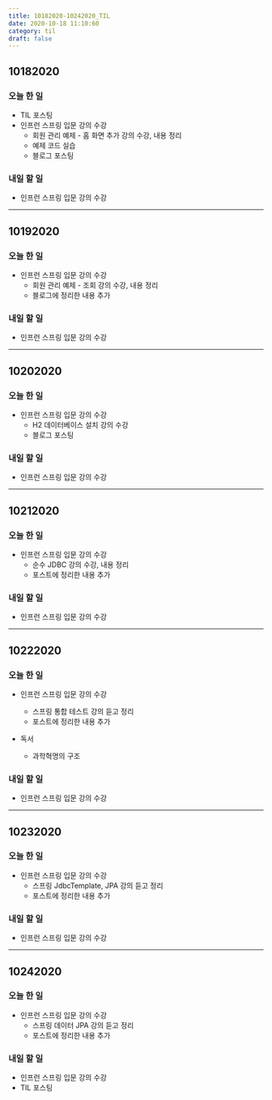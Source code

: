 ```yaml
---
title: 10182020-10242020_TIL
date: 2020-10-18 11:10:60
category: til
draft: false
---
```


## 10182020

### 오늘 한 일

* TIL 포스팅
* 인프런 스프링 입문 강의 수강
  * 회원 관리 예제 - 홈 화면 추가 강의 수강, 내용 정리
  * 예제 코드 실습
  * 블로그 포스팅

### 내일 할 일

* 인프런 스프링 입문 강의 수강

---

## 10192020

### 오늘 한 일

* 인프런 스프링 입문 강의 수강
  * 회원 관리 예제 - 조회 강의 수강, 내용 정리
  * 블로그에 정리한 내용 추가

### 내일 할 일

* 인프런 스프링 입문 강의 수강

---

## 10202020

### 오늘 한 일

* 인프런 스프링 입문 강의 수강
  * H2 데이터베이스 설치 강의 수강
  * 블로그 포스팅

### 내일 할 일

* 인프런 스프링 입문 강의 수강

---

## 10212020

### 오늘 한 일

* 인프런 스프링 입문 강의 수강
  * 순수 JDBC 강의 수강, 내용 정리
  * 포스트에 정리한 내용 추가

### 내일 할 일

* 인프런 스프링 입문 강의 수강

---

## 10222020

### 오늘 한 일

* 인프런 스프링 입문 강의 수강
  * 스프링 통합 테스트 강의 듣고 정리
  * 포스트에 정리한 내용 추가

* 독서
  * 과학혁명의 구조

### 내일 할 일

* 인프런 스프링 입문 강의 수강

---

## 10232020

### 오늘 한 일

* 인프런 스프링 입문 강의 수강
  * 스프링 JdbcTemplate, JPA 강의 듣고 정리
  * 포스트에 정리한 내용 추가

### 내일 할 일

* 인프런 스프링 입문 강의 수강

---

## 10242020

### 오늘 한 일

* 인프런 스프링 입문 강의 수강
  * 스프링 데이터 JPA 강의 듣고 정리
  * 포스트에 정리한 내용 추가

### 내일 할 일

* 인프런 스프링 입문 강의 수강
* TIL 포스팅
